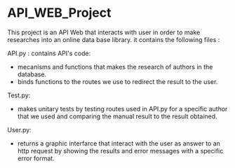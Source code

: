 # API_WEB_Project

This project is an API Web that interacts with user in order to make researches into an online data base library.
it contains the following files :


API.py :  contains API's code:
- mecanisms and functions that makes the research of authors in the database.
- binds functions to the routes we use to redirect the result to the user.

Test.py:
- makes unitary tests by testing routes used in API.py for a specific author that we used and comparing the manual result to the result obtained.

User.py:
- returns a graphic interfarce that interact with the user as answer to an http request by showing the results and error messages with a specific error format.

